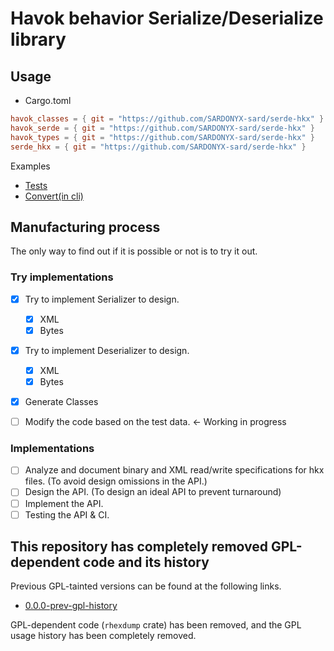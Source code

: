 # Havok behavior Serialize/Deserialize library

## Usage

- Cargo.toml

```toml
havok_classes = { git = "https://github.com/SARDONYX-sard/serde-hkx" }
havok_serde = { git = "https://github.com/SARDONYX-sard/serde-hkx" }
havok_types = { git = "https://github.com/SARDONYX-sard/serde-hkx" }
serde_hkx = { git = "https://github.com/SARDONYX-sard/serde-hkx" }
```

Examples

- [Tests](./serde_hkx/src/tests/verify.rs)
- [Convert(in cli)](./crates/cli/src/cli/convert.rs)

## Manufacturing process

The only way to find out if it is possible or not is to try it out.

### Try implementations

- [x] Try to implement Serializer to design.
  - [x] XML
  - [x] Bytes
- [x] Try to implement Deserializer to design.

  - [x] XML
  - [x] Bytes

- [x] Generate Classes

- [ ] Modify the code based on the test data. <- Working in progress

### Implementations

- [ ] Analyze and document binary and XML read/write specifications for hkx files. (To avoid design omissions in the API.)
- [ ] Design the API. (To design an ideal API to prevent turnaround)
- [ ] Implement the API.
- [ ] Testing the API & CI.

## This repository has completely removed GPL-dependent code and its history

Previous GPL-tainted versions can be found at the following links.

- [0.0.0-prev-gpl-history](https://github.com/SARDONYX-sard/serde-hkx/releases/tag/0.0.0-prev-gpl-history)

GPL-dependent code (`rhexdump` crate) has been removed, and the GPL usage history has been completely removed.
